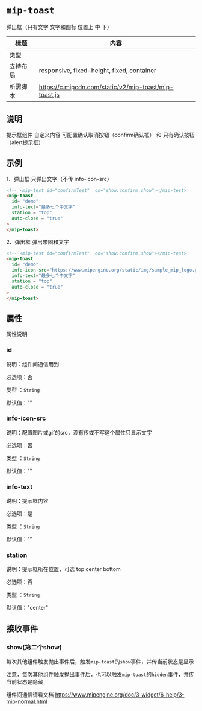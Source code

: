 # `mip-toast`
弹出框（只有文字 文字和图标 位置上 中 下）

标题|内容
----|----
类型|
| 支持布局 | responsive, fixed-height, fixed, container                |
| 所需脚本 | https://c.mipcdn.com/static/v2/mip-toast/mip-toast.js |


## 说明

提示框组件 自定义内容 可配置确认取消按钮（confirm确认框） 和 只有确认按钮（alert提示框）

## 示例

1、弹出框 只弹出文字（不传 info-icon-src）

```html
<!-- <mip-test id="confirmTest"  on="show:confirm.show"></mip-test>    测试组件，模拟接收和抛出事件 -->
<mip-toast
  id= "demo"
  info-text="最多七个中文字"
  station = "top"
  auto-close = "true"
>
</mip-toast>

```
2、弹出框 弹出带图和文字

```html
<!-- <mip-test id="confirmTest"  on="show:confirm.show"></mip-test>    测试组件，模拟接收和抛出事件 -->
<mip-toast
  id= "demo"
  info-icon-src="https://www.mipengine.org/static/img/sample_mip_logo.png"
  info-text="最多七个中文字"
  station = "top"
  auto-close = "true"
>
</mip-toast>

```

## 属性

属性说明

### id

说明：组件间通信用到

必选项：否

类型 ：`String`

默认值：""

### info-icon-src

说明：配置图片或gif的src，没有传或不写这个属性只显示文字

必选项：否

类型 ：`String`

默认值：""


### info-text

说明：提示框内容

必选项：是

类型 ：`String`

默认值：""

### station

说明：提示框所在位置，可选 top  center bottom

必选项：否

类型 ：`String`

默认值："center"


## 接收事件

### show(第二个show)

每次其他组件触发抛出事件后，触发`mip-toast`的`show`事件，并传当前状态是显示

注意，每次其他组件触发抛出事件后，也可以触发`mip-toast`的`hidden`事件，并传当前状态是隐藏


组件间通信请看文档 https://www.mipengine.org/doc/3-widget/6-help/3-mip-normal.html
